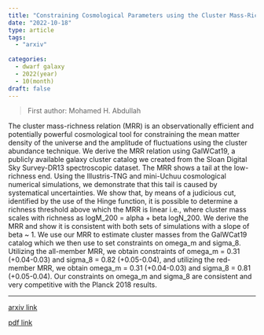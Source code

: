 ```yaml
---
title: "Constraining Cosmological Parameters using the Cluster Mass-Richness Relation"
date: "2022-10-18"
type: article
tags:
  - "arxiv"
  
categories:
  - dwarf galaxy
  - 2022(year)
  - 10(month)
draft: false
---
```

> First author: Mohamed H. Abdullah

 The cluster mass-richness relation (MRR) is an observationally efficient and
potentially powerful cosmological tool for constraining the mean matter density
of the universe and the amplitude of fluctuations using the cluster abundance
technique. We derive the MRR relation using GalWCat19, a publicly available
galaxy cluster catalog we created from the Sloan Digital Sky Survey-DR13
spectroscopic dataset. The MRR shows a tail at the low-richness end. Using the
Illustris-TNG and mini-Uchuu cosmological numerical simulations, we demonstrate
that this tail is caused by systematical uncertainties. We show that, by means
of a judicious cut, identified by the use of the Hinge function, it is possible
to determine a richness threshold above which the MRR is linear i.e., where
cluster mass scales with richness as logM_200 = alpha + beta logN_200. We
derive the MRR and show it is consistent with both sets of simulations with a
slope of beta ~ 1. We use our MRR to estimate cluster masses from the GalWCat19
catalog which we then use to set constraints on omega_m and sigma_8. Utilizing
the all-member MRR, we obtain constraints of omega_m = 0.31 (+0.04-0.03) and
sigma_8 = 0.82 (+0.05-0.04), and utilizing the red-member MRR, we obtain
omega_m = 0.31 (+0.04-0.03) and sigma_8 = 0.81 (+0.05-0.04). Our constraints on
omega_m and sigma_8 are consistent and very competitive with the Planck 2018
results.

---
[arxiv link](http://arxiv.org/abs/2210.09530v1)

[pdf link](http://arxiv.org/pdf/2210.09530v1)